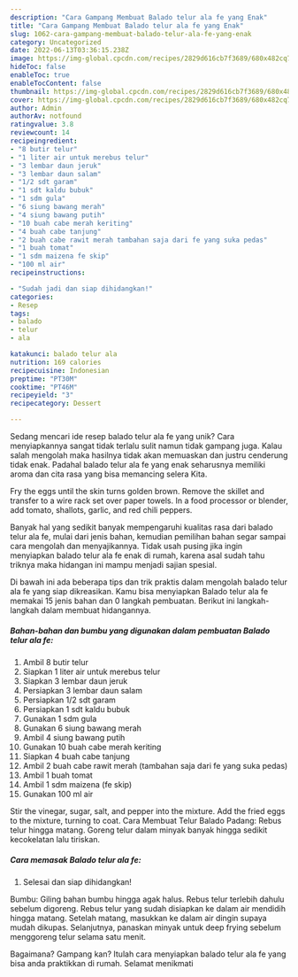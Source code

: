 ```yaml
---
description: "Cara Gampang Membuat Balado telur ala fe yang Enak"
title: "Cara Gampang Membuat Balado telur ala fe yang Enak"
slug: 1062-cara-gampang-membuat-balado-telur-ala-fe-yang-enak
category: Uncategorized
date: 2022-06-13T03:36:15.238Z
image: https://img-global.cpcdn.com/recipes/2829d616cb7f3689/680x482cq70/balado-telur-ala-fe-foto-resep-utama.jpg
hideToc: false
enableToc: true
enableTocContent: false
thumbnail: https://img-global.cpcdn.com/recipes/2829d616cb7f3689/680x482cq70/balado-telur-ala-fe-foto-resep-utama.jpg
cover: https://img-global.cpcdn.com/recipes/2829d616cb7f3689/680x482cq70/balado-telur-ala-fe-foto-resep-utama.jpg
author: Admin
authorAv: notfound
ratingvalue: 3.8
reviewcount: 14
recipeingredient:
- "8 butir telur"
- "1 liter air untuk merebus telur"
- "3 lembar daun jeruk"
- "3 lembar daun salam"
- "1/2 sdt garam"
- "1 sdt kaldu bubuk"
- "1 sdm gula"
- "6 siung bawang merah"
- "4 siung bawang putih"
- "10 buah cabe merah keriting"
- "4 buah cabe tanjung"
- "2 buah cabe rawit merah tambahan saja dari fe yang suka pedas"
- "1 buah tomat"
- "1 sdm maizena fe skip"
- "100 ml air"
recipeinstructions:

- "Sudah jadi dan siap dihidangkan!"
categories:
- Resep
tags:
- balado
- telur
- ala

katakunci: balado telur ala 
nutrition: 169 calories
recipecuisine: Indonesian
preptime: "PT30M"
cooktime: "PT46M"
recipeyield: "3"
recipecategory: Dessert

---
```





Sedang mencari ide resep balado telur ala fe yang unik? Cara menyiapkannya sangat tidak terlalu sulit namun tidak gampang juga. Kalau salah mengolah maka hasilnya tidak akan memuaskan dan justru cenderung tidak enak. Padahal balado telur ala fe yang enak seharusnya memiliki aroma dan cita rasa yang bisa memancing selera Kita.





Fry the eggs until the skin turns golden brown. Remove the skillet and transfer to a wire rack set over paper towels. In a food processor or blender, add tomato, shallots, garlic, and red chili peppers.

Banyak hal yang sedikit banyak mempengaruhi kualitas rasa dari balado telur ala fe, mulai dari jenis bahan, kemudian pemilihan bahan segar sampai cara mengolah dan menyajikannya. Tidak usah pusing jika ingin menyiapkan balado telur ala fe enak di rumah, karena asal sudah tahu triknya maka hidangan ini mampu menjadi sajian spesial.






Di bawah ini ada beberapa tips dan trik praktis dalam mengolah balado telur ala fe yang siap dikreasikan. Kamu bisa menyiapkan Balado telur ala fe memakai 15 jenis bahan dan 0 langkah pembuatan. Berikut ini langkah-langkah dalam membuat hidangannya.

<!--inarticleads1-->

##### Bahan-bahan dan bumbu yang digunakan dalam pembuatan Balado telur ala fe:

1. Ambil 8 butir telur
1. Siapkan 1 liter air untuk merebus telur
1. Siapkan 3 lembar daun jeruk
1. Persiapkan 3 lembar daun salam
1. Persiapkan 1/2 sdt garam
1. Persiapkan 1 sdt kaldu bubuk
1. Gunakan 1 sdm gula
1. Gunakan 6 siung bawang merah
1. Ambil 4 siung bawang putih
1. Gunakan 10 buah cabe merah keriting
1. Siapkan 4 buah cabe tanjung
1. Ambil 2 buah cabe rawit merah (tambahan saja dari fe yang suka pedas)
1. Ambil 1 buah tomat
1. Ambil 1 sdm maizena (fe skip)
1. Gunakan 100 ml air


Stir the vinegar, sugar, salt, and pepper into the mixture. Add the fried eggs to the mixture, turning to coat. Cara Membuat Telur Balado Padang: Rebus telur hingga matang. Goreng telur dalam minyak banyak hingga sedikit kecokelatan lalu tiriskan. 

<!--inarticleads2-->

##### Cara memasak Balado telur ala fe:


1. Selesai dan siap dihidangkan!

Bumbu: Giling bahan bumbu hingga agak halus. Rebus telur terlebih dahulu sebelum digoreng. Rebus telur yang sudah disiapkan ke dalam air mendidih hingga matang. Setelah matang, masukkan ke dalam air dingin supaya mudah dikupas. Selanjutnya, panaskan minyak untuk deep frying sebelum menggoreng telur selama satu menit. 

Bagaimana? Gampang kan? Itulah cara menyiapkan balado telur ala fe yang bisa anda praktikkan di rumah. Selamat menikmati
